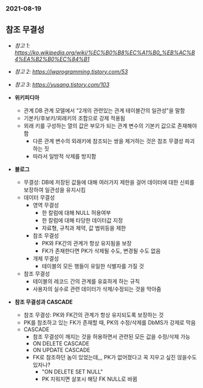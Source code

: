 ### 2021-08-19

## 참조 무결성
- *참고 1: https://ko.wikipedia.org/wiki/%EC%B0%B8%EC%A1%B0_%EB%AC%B4%EA%B2%B0%EC%84%B1*
- *참고 2: https://jwprogramming.tistory.com/53*
- *참고 3: https://yusang.tistory.com/103*
- **위키피디아**
    - 관계 DB 관계 모델에서 "2개의 관련있는 관계 테이블간의 일관성"을 말함
    - 기본키/후보키/외래키의 조합으로 강제 적용됨
    - 외래 키를 구성하는 열의 값은 부모가 되는 관계 변수의 기본키 값으로 존재해야함
        - 다른 관계 변수의 외래키에 참조되는 쌍을 제거하는 것은 참조 무결성 파괴하는 짓
        - 따라서 일방적 삭제를 방지함

- **블로그**
    - 무결성: DB에 저장된 값들에 대해 여러가지 제한을 걸어 데이터에 대한 신뢰를 보장하여 일관성을 유지시킴
    - 데이터 무결성
        - 영역 무결성
            - 한 칼럼에 대해 NULL 허용여부
            - 한 칼럼에 대해 타당한 데이터값 지정
            - 자료형, 규칙과 제약, 값 범위등을 제한
        - 참조 무결성
            - PK와 FK간의 관계가 항상 유지됨을 보장
            - FK가 존재한다면 PK가 삭제될 수도, 변경될 수도 없음
        - 개체 무결성
            - 테이블의 모든 행들이 유일한 식별자를 가질 것
    - 참조 무결성
        - 테이블의 레코드 간의 관계를 유효하게 하는 규칙
        - 사용자의 실수로 관련 데이터가 삭제/수정되는 것을 막아줌
    
- **참조 무결성과 CASCADE**
    - 참조 무결성: PK와 FK간의 관계가 항상 유지되도록 보장하는 것
    - PK를 참조하고 있는 FK가 존재할 때, PK의 수정/삭제를 DbMS가 강제로 막음
    - CASCADE
        - 참조 무결성이 깨지는 것을 허용하면서 관련된 모든 값을 수정/삭제 가능
        - ON DELETE CASCADE
        - ON UPDATE CASCADE
        - FK로 참조하던 놈이 있었는데,,, PK가 없어졌다고 꼭 지우고 싶진 않을수도 있자나?
            - "ON DELETE SET NULL"
            - PK 지워지면 살포시 해당 FK NULL로 바뀜
            